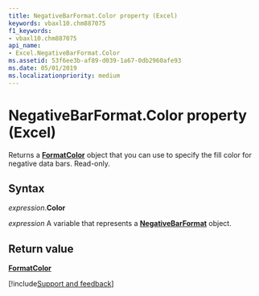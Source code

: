 ```yaml
---
title: NegativeBarFormat.Color property (Excel)
keywords: vbaxl10.chm887075
f1_keywords:
- vbaxl10.chm887075
api_name:
- Excel.NegativeBarFormat.Color
ms.assetid: 53f6ee3b-af89-d039-1a67-0db2960afe93
ms.date: 05/01/2019
ms.localizationpriority: medium
---
```



# NegativeBarFormat.Color property (Excel)

Returns a **[FormatColor](Excel.FormatColor.md)** object that you can use to specify the fill color for negative data bars. Read-only.


## Syntax

_expression_.**Color**

_expression_ A variable that represents a **[NegativeBarFormat](Excel.NegativeBarFormat.md)** object.


## Return value

**[FormatColor](Excel.FormatColor.md)**




[!include[Support and feedback](~/includes/feedback-boilerplate.md)]